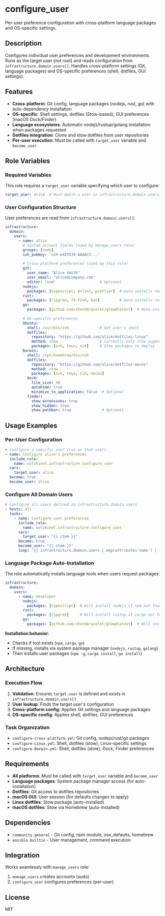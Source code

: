 # configure_user

Per-user preference configuration with cross-platform language packages and OS-specific settings.

## Description

Configures individual user preferences and development environments. Runs as the target user (not root) and reads configuration from `infrastructure.domain.users[]`. Handles cross-platform settings (Git, language packages) and OS-specific preferences (shell, dotfiles, GUI settings).

## Features

- **Cross-platform**: Git config, language packages (nodejs, rust, go) with auto-dependency installation
- **OS-specific**: Shell settings, dotfiles (Stow-based), GUI preferences (macOS Dock/Finder)
- **Language ecosystems**: Automatic nodejs/rustup/golang installation when packages requested
- **Dotfiles integration**: Clone and stow dotfiles from user repositories
- **Per-user execution**: Must be called with `target_user` variable and `become_user`

## Role Variables

### Required Variables

This role requires a `target_user` variable specifying which user to configure:

```yaml
target_user: alice  # Must match a user in infrastructure.domain.users[]
```

### User Configuration Structure

User preferences are read from `infrastructure.domain.users[]`:

```yaml
infrastructure:
  domain:
    users:
      - name: alice
        # System account fields (used by manage_users role)
        groups: [sudo]
        ssh_pubkey: "ssh-ed25519 AAAAC3..."
        
        # Cross-platform preferences (used by this role)
        git:
          user_name: "Alice Smith"
          user_email: "alice@company.com"
          editor: "vim"                    # Optional
        nodejs:
          packages: [typescript, eslint, prettier]  # Auto-installs nodejs if missing
        rust:
          packages: [ripgrep, fd-find, bat]         # Auto-installs rustup if missing
        go:
          packages: [github.com/charmbracelet/glow@latest]  # Auto-installs golang if missing
        
        # OS-specific preferences
        Ubuntu:
          shell: /usr/bin/zsh              # Set user's shell
          dotfiles:
            repository: "https://github.com/alice/dotfiles-linux"
            method: stow                   # Currently only stow supported
            packages: [zsh, tmux, vim]     # Stow packages to deploy
        Darwin:
          shell: /opt/homebrew/bin/zsh
          dotfiles:
            repository: "https://github.com/alice/dotfiles-macos"
            method: stow
            packages: [zsh, tmux, vim, macos]
          dock:
            tile_size: 48
            autohide: true
            minimize_to_application: false  # Optional
          finder:
            show_extensions: true
            show_hidden: true
            show_pathbar: true              # Optional
```

## Usage Examples

### Per-User Configuration

```yaml
# Configure a specific user (run as that user)
- name: Configure alice's preferences
  include_role:
    name: wolskinet.infrastructure.configure_user
  vars:
    target_user: alice
  become: true
  become_user: alice
```

### Configure All Domain Users

```yaml
# Configure all users defined in infrastructure.domain.users
- hosts: all
  tasks:
    - name: Configure user preferences
      include_role:
        name: wolskinet.infrastructure.configure_user
      vars:
        target_user: "{{ item }}"
      become: true
      become_user: "{{ item }}"
      loop: "{{ infrastructure.domain.users | map(attribute='name') | list }}"
```

### Language Package Auto-Installation

The role automatically installs language tools when users request packages:

```yaml
infrastructure:
  domain:
    users:
      - name: developer
        nodejs:
          packages: [typescript]  # Will install nodejs if npm not found
        rust:
          packages: [ripgrep]     # Will install rustup if cargo not found
        go:
          packages: [github.com/charmbracelet/glow@latest]  # Will install golang if go not found
```

**Installation behavior**:
- Checks if tool exists (`npm`, `cargo`, `go`)
- If missing, installs via system package manager (`nodejs`, `rustup`, `golang`)
- Then installs user packages (`npm -g`, `cargo install`, `go install`)

## Architecture

### Execution Flow

1. **Validation**: Ensures `target_user` is defined and exists in `infrastructure.domain.users[]`
2. **User lookup**: Finds the target user's configuration 
3. **Cross-platform config**: Applies Git settings and language packages
4. **OS-specific config**: Applies shell, dotfiles, GUI preferences

### Task Organization

- `configure-cross-platform.yml`: Git config, nodejs/rust/go packages
- `configure-Linux.yml`: Shell, dotfiles (stow), Linux-specific settings
- `configure-Darwin.yml`: Shell, dotfiles (stow), Dock, Finder preferences

## Requirements

- **All platforms**: Must be called with `target_user` variable and `become_user`
- **Language packages**: System package manager access (for auto-installation)
- **Dotfiles**: Git access to dotfiles repositories
- **macOS GUI**: User session (for defaults changes to apply)
- **Linux dotfiles**: Stow package (auto-installed)
- **macOS dotfiles**: Stow via Homebrew (auto-installed)

## Dependencies

- `community.general` - Git config, npm module, osx_defaults, homebrew
- `ansible.builtin` - User management, command execution

## Integration

Works seamlessly with `manage_users` role:
1. `manage_users` creates accounts (sudo)
2. `configure_user` configures preferences (per-user)

## License

MIT